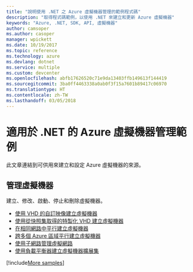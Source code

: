 ```yaml
---
title: "說明使用 .NET 之 Azure 虛擬機器管理的範例程式碼"
description: "取得程式碼範例，以使用 .NET 來建立和更新 Azure 虛擬機器"
keywords: "Azure, .NET, SDK, API, 虛擬機器"
author: camsoper
ms.author: casoper
manager: wpickett
ms.date: 10/19/2017
ms.topic: reference
ms.technology: azure
ms.devlang: dotnet
ms.service: multiple
ms.custom: devcenter
ms.openlocfilehash: abfb17626520c71e9da13403ffb149613f144419
ms.sourcegitcommit: 3ba0ff4463338a0ab0f3f15a7601b89417c06970
ms.translationtype: HT
ms.contentlocale: zh-TW
ms.lasthandoff: 03/05/2018
---
```

# <a name="azure-virtual-machine-management-samples-for-net"></a>適用於 .NET 的 Azure 虛擬機器管理範例

此文章連結到可供用來建立和設定 Azure 虛擬機器的來源。

## <a name="manage-virtual-machines"></a>管理虛擬機器

建立、修改、啟動、停止和刪除虛擬機器。

* [使用 VHD 的自訂映像建立虛擬機器](https://github.com/Azure-Samples/managed-disk-dotnet-create-virtual-machine-using-custom-image-from-VHD)
* [使用從快照集取得的特製化 VHD 建立虛擬機器](https://github.com/Azure-Samples/managed-disk-dotnet-create-virtual-machine-using-specialized-disk-from-snapshot)
* [在相同網路中平行建立虛擬機器](https://github.com/Azure-Samples/compute-dotnet-manage-virtual-machines-with-network-in-parallel)
* [跨多個 Azure 區域平行建立虛擬機器](https://github.com/Azure-Samples/compute-dotnet-create-virtual-machines-across-regions-in-parallel)
* [使用子網路管理虛擬網路](https://github.com/Azure-Samples/network-dotnet-manage-virtual-network)
* [使用負載平衡器建立虛擬機器擴展集](https://github.com/Azure-Samples/compute-dotnet-manage-virtual-machine-scale-sets)

[!include[More samples](includes/more-samples.md)]
